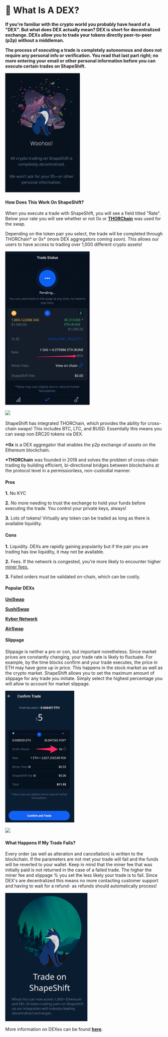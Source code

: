# 🔸 What Is A DEX?

**If you're familiar with the crypto world you probably have heard of a "DEX". But what does DEX actually mean? DEX is short for decentralized exchange. DEXs allow you to trade your tokens directly peer-to-peer (p2p) without a middleman.**

**The process of executing a trade is completely autonomous and does not require any personal info or verification. You read that last part right; no more entering your email or other personal information before you can execute certain trades on ShapeShift.**

![](<../../.gitbook/assets/image (13).png>)

#### How Does This Work On ShapeShift?

When you execute a trade with ShapeShift, you will see a field titled "Rate". Below your rate you will see whether or not 0x or [**THORChain**](https://erikvoorhees.medium.com/an-introduction-to-thorchain-for-bitcoiners-3f621bf0028e) was used for the swap.

Depending on the token pair you select, the trade will be completed through THORChain\* or 0x\* (more DEX aggregators coming soon). This allows our users to have access to trading over 1,000 different crypto assets!

![](<../../.gitbook/assets/image (84).png>)

![](<../../.gitbook/assets/image (187).png>)

ShapeShift has integrated THORChain, which provides the ability for cross-chain swaps! This includes BTC, LTC, and BUSD. Essentially this means you can swap non ERC20 tokens via DEX.\
\
**\*0x** is a DEX aggregator that enables the p2p exchange of assets on the Ethereum blockchain.

**\*THORChain** was founded in 2018 and solves the problem of cross-chain trading by building efficient, bi-directional bridges between blockchains at the protocol level in a permissionless, non-custodial manner.

#### Pros

**1.** No KYC

**2.** No more needing to trust the exchange to hold your funds before executing the trade. You control your private keys, always!

**3.** Lots of tokens! Virtually any token can be traded as long as there is available liquidity.

#### Cons

**1.** Liquidity. DEXs are rapidly gaining popularity but if the pair you are trading has low liquidity, it may not be available.

**2.** Fees. If the network is congested, you're more likely to encounter higher [miner fees.](https://shapeshift.com/miner-fees)

**3.** Failed orders must be validated on-chain, which can be costly.

#### Popular DEXs

[**UniSwap**](https://uniswap.org/)

[**SushiSwap**](https://sushiswap.fi/)

[**Kyber Network**](https://kyber.network/about/knc)

[**AirSwap**](https://www.airswap.io/)

#### Slippage

####

Slippage is neither a pro or con, but important nonetheless. Since market prices are constantly changing, your trade rate is likely to fluctuate. For example, by the time blocks confirm and your trade executes, the price in ETH may have gone up in price. This happens in the stock market as well as the crypto market. ShapeShift allows you to set the maximum amount of slippage for any trade you initiate. Simply select the highest percentage you will allow to account for market slippage.

![](<../../.gitbook/assets/image (116).png>)

![](<../../.gitbook/assets/image (230).png>)

#### What Happens If My Trade Fails?

Every order (as well as alteration and cancellation) is written to the blockchain. If the parameters are not met your trade will fail and the funds will be reverted to your wallet. Keep in mind that the miner fee that was initially paid is not returned in the case of a failed trade. The higher the miner fee and slippage % you set the less likely your trade is to fail. Since DEX's are decentralized this means no more contacting customer support and having to wait for a refund- as refunds should automatically process!

![](<../../.gitbook/assets/image (111).png>)

More information on DEXes can be found [**here**](https://academy.binance.com/en/articles/what-is-a-decentralized-exchange-dex#defining-decentralized-exchanges).
